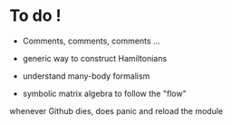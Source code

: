 # To do !

- Comments, comments, comments ...
- generic way to construct Hamiltonians
- understand many-body formalism

- symbolic matrix algebra to follow the "flow"


whenever Github dies, does panic and reload the module
